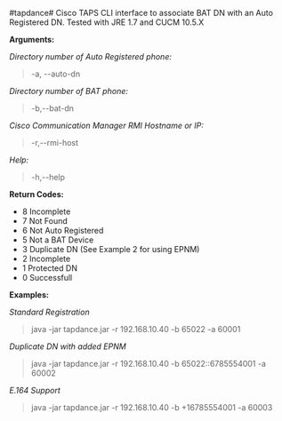 #tapdance#
Cisco TAPS CLI interface to associate BAT DN with an Auto Registered DN. Tested with JRE 1.7 and CUCM 10.5.X

**Arguments:**

*Directory number of Auto Registered phone:*

  > -a, --auto-dn <arg>

*Directory number of BAT phone:*

  > -b,--bat-dn <arg>

*Cisco Communication Manager RMI Hostname or IP:*

  > -r,--rmi-host <arg>

*Help:*

  > -h,--help


**Return Codes:**

 * 8   Incomplete
 * 7   Not Found
 * 6   Not Auto Registered
 * 5   Not a BAT Device
 * 3   Duplicate DN (See Example 2 for using EPNM)
 * 2   Incomplete
 * 1   Protected DN
 * 0   Successfull

**Examples:**

  *Standard Registration*

  > java -jar tapdance.jar -r 192.168.10.40 -b 65022 -a 60001
  
  *Duplicate DN with added EPNM*
  
  > java -jar tapdance.jar -r 192.168.10.40 -b 65022::6785554001 -a 60002
  
  *E.164 Support*
  
  > java -jar tapdance.jar -r 192.168.10.40 -b \+16785554001 -a 60003
  
